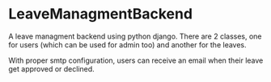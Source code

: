 # LeaveManagmentBackend
A leave managment backend using python django.
There are 2 classes, one for users (which can be used for admin too) and another for the leaves.

With proper smtp configuration, users can receive an email when their leave get approved or declined.
